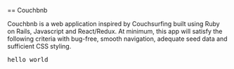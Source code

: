 == Couchbnb

Couchbnb is a web application inspired by Couchsurfing built using Ruby on Rails, Javascript and React/Redux. At minimum, this app will satisfy the following criteria with bug-free, smooth navigation, adequate seed data and sufficient CSS styling.


<tt>hello world</tt>
